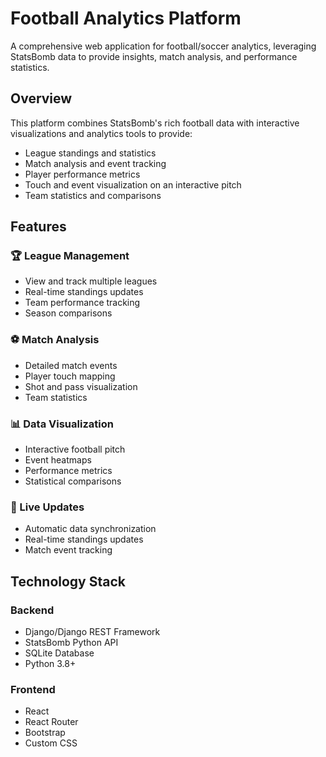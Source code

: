 # Football Analytics Platform

A comprehensive web application for football/soccer analytics, leveraging StatsBomb data to provide insights, match analysis, and performance statistics.


## Overview

This platform combines StatsBomb's rich football data with interactive visualizations and analytics tools to provide:

- League standings and statistics
- Match analysis and event tracking
- Player performance metrics
- Touch and event visualization on an interactive pitch
- Team statistics and comparisons

## Features

### 🏆 League Management
- View and track multiple leagues
- Real-time standings updates
- Team performance tracking
- Season comparisons

### ⚽ Match Analysis
- Detailed match events
- Player touch mapping
- Shot and pass visualization
- Team statistics

### 📊 Data Visualization
- Interactive football pitch
- Event heatmaps
- Performance metrics
- Statistical comparisons

### 🔄 Live Updates
- Automatic data synchronization
- Real-time standings updates
- Match event tracking

## Technology Stack

### Backend
- Django/Django REST Framework
- StatsBomb Python API
- SQLite Database
- Python 3.8+

### Frontend
- React
- React Router
- Bootstrap
- Custom CSS